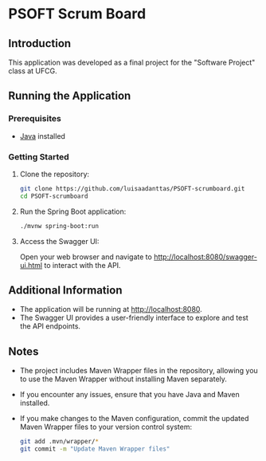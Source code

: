 # PSOFT Scrum Board

## Introduction

This application was developed as a final project for the "Software Project" class at UFCG.

## Running the Application

### Prerequisites

- [Java](https://www.oracle.com/java/technologies/javase-downloads.html) installed

### Getting Started

1. Clone the repository:

    ```bash
    git clone https://github.com/luisaadanttas/PSOFT-scrumboard.git
    cd PSOFT-scrumboard
    ```

2. Run the Spring Boot application:

    ```bash
    ./mvnw spring-boot:run
    ```

3. Access the Swagger UI:

    Open your web browser and navigate to [http://localhost:8080/swagger-ui.html](http://localhost:8080/swagger-ui.html) to interact with the API.

## Additional Information

- The application will be running at [http://localhost:8080](http://localhost:8080).
- The Swagger UI provides a user-friendly interface to explore and test the API endpoints.


## Notes

- The project includes Maven Wrapper files in the repository, allowing you to use the Maven Wrapper without installing Maven separately.
- If you encounter any issues, ensure that you have Java and Maven installed.
- If you make changes to the Maven configuration, commit the updated Maven Wrapper files to your version control system:

    ```bash
    git add .mvn/wrapper/*
    git commit -m "Update Maven Wrapper files"
    ```
